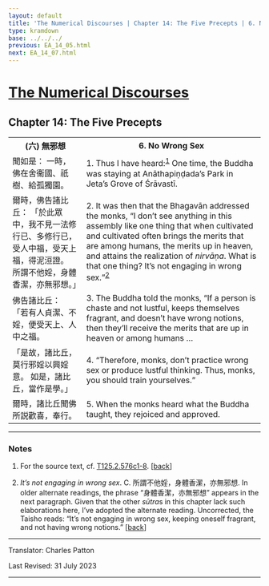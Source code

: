 ```yaml
---
layout: default
title: 'The Numerical Discourses | Chapter 14: The Five Precepts | 6. No Wrong Sex'
type: kramdown
base: ../../../
previous: EA_14_05.html
next: EA_14_07.html
---
```


<h1><a href='../index.html'>The Numerical Discourses</a></h1>
<h2>Chapter 14: The Five Precepts</h2>

<table class="trans">
  <th class='ch'>(六) 無邪想</th>
  <th class='en'>6. No Wrong Sex</th>
  <tr>
    <td class='ch' title='T125.2.576c1'>聞如是： 一時，佛在舍衞國、祇樹、給孤獨園。</td>
    <td id='p1'>1. Thus I have heard:<sup id="ref1"><a href="#n1">1</a></sup> One time, the Buddha was staying at Anāthapiṇḍada’s Park in Jeta’s Grove of Śrāvastī.</td>
  </tr>
  <tr>
    <td class='ch' title='T125.2.576c2'>爾時，佛告諸比丘： 「於此眾中，我不見一法修行已、多修行已，受人中福，受天上福，得泥洹證。 所謂不他婬，身體香潔，亦無邪想。」</td>
    <td id='p2'>2. It was then that the Bhagavān addressed the monks, “I don’t see anything in this assembly like one thing that when cultivated and cultivated often brings the merits that are among humans, the merits up in heaven, and attains the realization of <em>nirvāṇa</em>. What is that one thing? It’s not engaging in wrong sex.”<sup id="ref2"><a href="#n2">2</a></sup></td>
  </tr>
  <tr>
    <td class='ch' title='T125.2.576c5'>佛告諸比丘： 「若有人貞潔、不婬，便受天上、人中之福。</td>
    <td id='p3'>3. The Buddha told the monks, “If a person is chaste and not lustful, keeps themselves fragrant, and doesn’t have wrong notions, then they’ll receive the merits that are up in heaven or among humans …</td>
  </tr>
  <tr>
    <td class='ch' title='T125.2.576c6'>「是故，諸比丘，莫行邪婬以興婬意。 如是，諸比丘，當作是學。」</td>
    <td id='p4'>4. “Therefore, monks, don’t practice wrong sex or produce lustful thinking. Thus, monks, you should train yourselves.”</td>
  </tr>
  <tr>
    <td class='ch' title='T125.2.576c7'>爾時，諸比丘聞佛所説歡喜，奉行。</td>
    <td id='p5'>5. When the monks heard what the Buddha taught, they rejoiced and approved.</td>
  </tr>
</table>

<hr/>

<h3 id="notes">Notes</h3>

<ol class="notes-list">
<li id="n1"><p>For the source text, cf. <a href="https://cbetaonline.dila.edu.tw/zh/T02n0125_p0576c01" target="_blank">T125.2.576c1-8</a>. [<a href="#ref1">back</a>]</p></li>
<li id="n2"><p><em>It’s not engaging in wrong sex</em>. C. 所謂不他婬，身體香潔，亦無邪想. In older alternate readings, the phrase “身體香潔，亦無邪想” appears in the next paragraph. Given that the other <em>sūtra</em>s in this chapter lack such elaborations here, I’ve adopted the alternate reading. Uncorrected, the Taisho reads: “It’s not engaging in wrong sex, keeping oneself fragrant, and not having wrong notions.” [<a href="#ref2">back</a>]</p></li>
</ol>
<hr/>

<p class="translator">Translator: Charles Patton</p>
<p class='revised'>Last Revised: 31 July 2023</p>

<hr/>